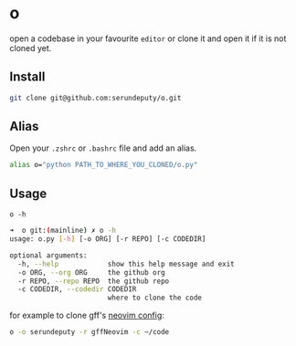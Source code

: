 # o 

open a codebase in your favourite `editor` or clone it and open it if it is not cloned yet.

## Install

```bash
git clone git@github.com:serundeputy/o.git
```

## Alias

Open your `.zshrc` or `.bashrc` file and add an alias.

```bash
alias o="python PATH_TO_WHERE_YOU_CLONED/o.py"
```

## Usage
`o -h`
```bash
➜  o git:(mainline) ✗ o -h
usage: o.py [-h] [-o ORG] [-r REPO] [-c CODEDIR]

optional arguments:
  -h, --help            show this help message and exit
  -o ORG, --org ORG     the github org
  -r REPO, --repo REPO  the github repo
  -c CODEDIR, --codedir CODEDIR
                        where to clone the code
```

for example to clone gff's [neovim config](https://github.com/serundputy/gffNeovim):

```bash
o -o serundeputy -r gffNeovim -c ~/code
```
